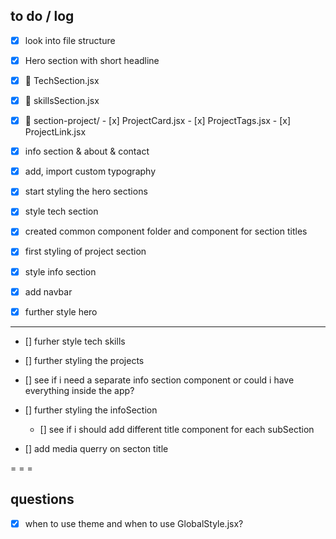 ## to do / log
- [x] look into file structure

- [x] Hero section with short headline
- [x] 📁 TechSection.jsx 
- [x] 📁 skillsSection.jsx

- [x] 📁 section-project/
      - [x] ProjectCard.jsx
      - [x] ProjectTags.jsx
      - [x] ProjectLink.jsx
- [x] info section & about & contact
- [x] add, import custom typography  
- [x] start styling the hero sections
- [x] style tech section
- [x] created common component folder and component for section titles
- [x] first styling of project section
- [x] style info section
- [x] add navbar
- [x] further style hero

- - - 

- [] furher style tech skills
- [] further styling the projects
- [] see if i need a separate info section component or could i have everything inside the app?
- [] further styling the infoSection
  - [] see if i should add different title component for each subSection

- [] add media querry on secton title <!-- ?? -->  

= = =

## questions 

- [x] when to use theme and when to use GlobalStyle.jsx? 




